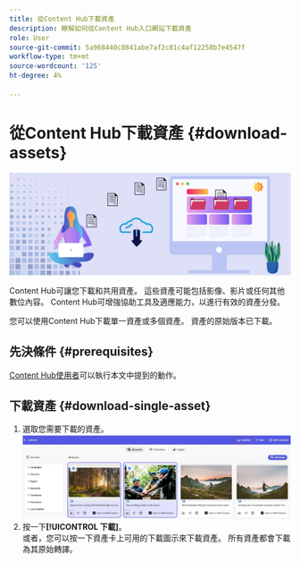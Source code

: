 ```yaml
---
title: 從Content Hub下載資產
description: 瞭解如何從Content Hub入口網站下載資產
role: User
source-git-commit: 5a968440c8841abe7af2c81c4af12258b7e4547f
workflow-type: tm+mt
source-wordcount: '125'
ht-degree: 4%

---
```


# 從Content Hub下載資產 {#download-assets}

<!-- ![Download assets](assets/download-asset.jpg) -->
![下載資產](assets/download-asset-genstudio.jpeg)

Content Hub可讓您下載和共用資產。 這些資產可能包括影像、影片或任何其他數位內容。 Content Hub可增強協助工具及適應能力，以進行有效的資產分發。

您可以使用Content Hub下載單一資產或多個資產。 資產的原始版本已下載。

## 先決條件 {#prerequisites}

[Content Hub使用者](deploy-content-hub.md#onboard-content-hub-users)可以執行本文中提到的動作。

## 下載資產 {#download-single-asset}

1. 選取您需要下載的資產。
   ![下載單一資產](assets/download-assets-new.jpg)
1. 按一下&#x200B;**[!UICONTROL 下載]**。 <br>或者，您可以按一下資產卡上可用的下載圖示來下載資產。
所有資產都會下載為其原始轉譯。
